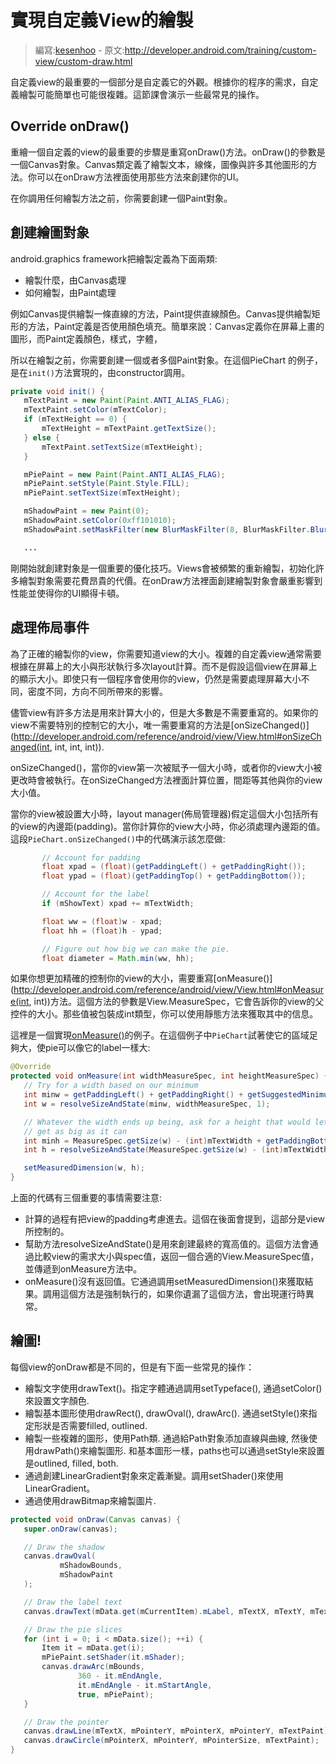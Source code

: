 ﻿# 實現自定義View的繪製

> 編寫:[kesenhoo](https://github.com/kesenhoo) - 原文:<http://developer.android.com/training/custom-view/custom-draw.html>

自定義view的最重要的一個部分是自定義它的外觀。根據你的程序的需求，自定義繪製可能簡單也可能很複雜。這節課會演示一些最常見的操作。

## Override onDraw()
重繪一個自定義的view的最重要的步驟是重寫onDraw()方法。onDraw()的參數是一個Canvas對象。Canvas類定義了繪製文本，線條，圖像與許多其他圖形的方法。你可以在onDraw方法裡面使用那些方法來創建你的UI。

在你調用任何繪製方法之前，你需要創建一個Paint對象。

<!-- more -->

## 創建繪圖對象
android.graphics framework把繪製定義為下面兩類:

* 繪製什麼，由Canvas處理
* 如何繪製，由Paint處理

例如Canvas提供繪製一條直線的方法，Paint提供直線顏色。Canvas提供繪製矩形的方法，Paint定義是否使用顏色填充。簡單來說：Canvas定義你在屏幕上畫的圖形，而Paint定義顏色，樣式，字體，

所以在繪製之前，你需要創建一個或者多個Paint對象。在這個PieChart 的例子，是在`init()`方法實現的，由constructor調用。

```java
private void init() {
   mTextPaint = new Paint(Paint.ANTI_ALIAS_FLAG);
   mTextPaint.setColor(mTextColor);
   if (mTextHeight == 0) {
       mTextHeight = mTextPaint.getTextSize();
   } else {
       mTextPaint.setTextSize(mTextHeight);
   }

   mPiePaint = new Paint(Paint.ANTI_ALIAS_FLAG);
   mPiePaint.setStyle(Paint.Style.FILL);
   mPiePaint.setTextSize(mTextHeight);

   mShadowPaint = new Paint(0);
   mShadowPaint.setColor(0xff101010);
   mShadowPaint.setMaskFilter(new BlurMaskFilter(8, BlurMaskFilter.Blur.NORMAL));

   ...
```

剛開始就創建對象是一個重要的優化技巧。Views會被頻繁的重新繪製，初始化許多繪製對象需要花費昂貴的代價。在onDraw方法裡面創建繪製對象會嚴重影響到性能並使得你的UI顯得卡頓。

## 處理佈局事件
為了正確的繪製你的view，你需要知道view的大小。複雜的自定義view通常需要根據在屏幕上的大小與形狀執行多次layout計算。而不是假設這個view在屏幕上的顯示大小。即使只有一個程序會使用你的view，仍然是需要處理屏幕大小不同，密度不同，方向不同所帶來的影響。

儘管view有許多方法是用來計算大小的，但是大多數是不需要重寫的。如果你的view不需要特別的控制它的大小，唯一需要重寫的方法是[onSizeChanged()](http://developer.android.com/reference/android/view/View.html#onSizeChanged(int, int, int, int)).

onSizeChanged()，當你的view第一次被賦予一個大小時，或者你的view大小被更改時會被執行。在onSizeChanged方法裡面計算位置，間距等其他與你的view大小值。

當你的view被設置大小時，layout manager(佈局管理器)假定這個大小包括所有的view的內邊距(padding)。當你計算你的view大小時，你必須處理內邊距的值。這段`PieChart.onSizeChanged()`中的代碼演示該怎麼做:

```java
       // Account for padding
       float xpad = (float)(getPaddingLeft() + getPaddingRight());
       float ypad = (float)(getPaddingTop() + getPaddingBottom());

       // Account for the label
       if (mShowText) xpad += mTextWidth;

       float ww = (float)w - xpad;
       float hh = (float)h - ypad;

       // Figure out how big we can make the pie.
       float diameter = Math.min(ww, hh);
```

如果你想更加精確的控制你的view的大小，需要重寫[onMeasure()](http://developer.android.com/reference/android/view/View.html#onMeasure(int, int))方法。這個方法的參數是View.MeasureSpec，它會告訴你的view的父控件的大小。那些值被包裝成int類型，你可以使用靜態方法來獲取其中的信息。

這裡是一個實現[onMeasure()](http://developer.android.com/reference/android/view/View.html#onMeasure)的例子。在這個例子中`PieChart`試著使它的區域足夠大，使pie可以像它的label一樣大:

```java
@Override
protected void onMeasure(int widthMeasureSpec, int heightMeasureSpec) {
   // Try for a width based on our minimum
   int minw = getPaddingLeft() + getPaddingRight() + getSuggestedMinimumWidth();
   int w = resolveSizeAndState(minw, widthMeasureSpec, 1);

   // Whatever the width ends up being, ask for a height that would let the pie
   // get as big as it can
   int minh = MeasureSpec.getSize(w) - (int)mTextWidth + getPaddingBottom() + getPaddingTop();
   int h = resolveSizeAndState(MeasureSpec.getSize(w) - (int)mTextWidth, heightMeasureSpec, 0);

   setMeasuredDimension(w, h);
}
```

上面的代碼有三個重要的事情需要注意:

* 計算的過程有把view的padding考慮進去。這個在後面會提到，這部分是view所控制的。
* 幫助方法resolveSizeAndState()是用來創建最終的寬高值的。這個方法會通過比較view的需求大小與spec值，返回一個合適的View.MeasureSpec值，並傳遞到onMeasure方法中。
* onMeasure()沒有返回值。它通過調用setMeasuredDimension()來獲取結果。調用這個方法是強制執行的，如果你遺漏了這個方法，會出現運行時異常。

## 繪圖!
每個view的onDraw都是不同的，但是有下面一些常見的操作：

* 繪製文字使用drawText()。指定字體通過調用setTypeface(), 通過setColor()來設置文字顏色.
* 繪製基本圖形使用drawRect(), drawOval(), drawArc(). 通過setStyle()來指定形狀是否需要filled, outlined.
* 繪製一些複雜的圖形，使用Path類. 通過給Path對象添加直線與曲線, 然後使用drawPath()來繪製圖形. 和基本圖形一樣，paths也可以通過setStyle來設置是outlined, filled, both.
* 通過創建LinearGradient對象來定義漸變。調用setShader()來使用LinearGradient。
* 通過使用drawBitmap來繪製圖片.

```java
protected void onDraw(Canvas canvas) {
   super.onDraw(canvas);

   // Draw the shadow
   canvas.drawOval(
           mShadowBounds,
           mShadowPaint
   );

   // Draw the label text
   canvas.drawText(mData.get(mCurrentItem).mLabel, mTextX, mTextY, mTextPaint);

   // Draw the pie slices
   for (int i = 0; i < mData.size(); ++i) {
       Item it = mData.get(i);
       mPiePaint.setShader(it.mShader);
       canvas.drawArc(mBounds,
               360 - it.mEndAngle,
               it.mEndAngle - it.mStartAngle,
               true, mPiePaint);
   }

   // Draw the pointer
   canvas.drawLine(mTextX, mPointerY, mPointerX, mPointerY, mTextPaint);
   canvas.drawCircle(mPointerX, mPointerY, mPointerSize, mTextPaint);
}
```

